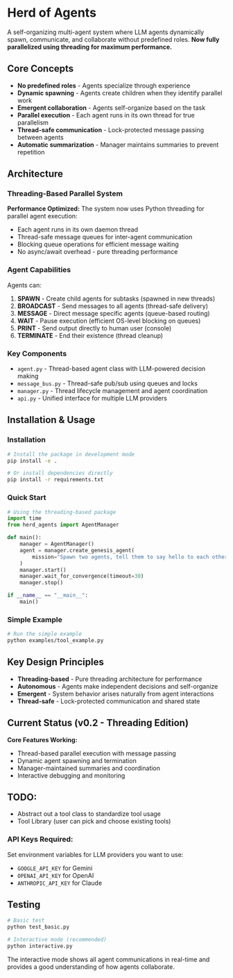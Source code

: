 # Herd of Agents

A self-organizing multi-agent system where LLM agents dynamically spawn, communicate, and collaborate without predefined roles. **Now fully parallelized using threading for maximum performance.**

## Core Concepts

- **No predefined roles** - Agents specialize through experience
- **Dynamic spawning** - Agents create children when they identify parallel work
- **Emergent collaboration** - Agents self-organize based on the task
- **Parallel execution** - Each agent runs in its own thread for true parallelism
- **Thread-safe communication** - Lock-protected message passing between agents
- **Automatic summarization** - Manager maintains summaries to prevent repetition

## Architecture

### Threading-Based Parallel System

**Performance Optimized:** The system now uses Python threading for parallel agent execution:
- Each agent runs in its own daemon thread
- Thread-safe message queues for inter-agent communication
- Blocking queue operations for efficient message waiting
- No async/await overhead - pure threading performance

### Agent Capabilities

Agents can:
1. **SPAWN** - Create child agents for subtasks (spawned in new threads)
2. **BROADCAST** - Send messages to all agents (thread-safe delivery)
3. **MESSAGE** - Direct message specific agents (queue-based routing)
4. **WAIT** - Pause execution (efficient OS-level blocking on queues)
5. **PRINT** - Send output directly to human user (console)
6. **TERMINATE** - End their existence (thread cleanup)

### Key Components

- `agent.py` - Thread-based agent class with LLM-powered decision making
- `message_bus.py` - Thread-safe pub/sub using queues and locks
- `manager.py` - Thread lifecycle management and agent coordination
- `api.py` - Unified interface for multiple LLM providers

## Installation & Usage

### Installation

```bash
# Install the package in development mode
pip install -e .

# Or install dependencies directly
pip install -r requirements.txt
```

### Quick Start

```python
# Using the threading-based package
import time
from herd_agents import AgentManager

def main():
    manager = AgentManager()
    agent = manager.create_genesis_agent(
        mission="Spawn two agents, tell them to say hello to each other, and report back their mood for the day."
    )
    manager.start()
    manager.wait_for_convergence(timeout=30)
    manager.stop()

if __name__ == "__main__":
    main()
```

### Simple Example

```bash
# Run the simple example
python examples/tool_example.py
```

## Key Design Principles

- **Threading-based** - Pure threading architecture for performance
- **Autonomous** - Agents make independent decisions and self-organize
- **Emergent** - System behavior arises naturally from agent interactions
- **Thread-safe** - Lock-protected communication and shared state

## Current Status (v0.2 - Threading Edition)

**Core Features Working:**
- Thread-based parallel execution with message passing
- Dynamic agent spawning and termination
- Manager-maintained summaries and coordination
- Interactive debugging and monitoring

## TODO:
- Abstract out a tool class to standardize tool usage
- Tool Library (user can pick and choose existing tools)

### API Keys Required:
Set environment variables for LLM providers you want to use:
- `GOOGLE_API_KEY` for Gemini
- `OPENAI_API_KEY` for OpenAI
- `ANTHROPIC_API_KEY` for Claude

## Testing

```bash
# Basic test
python test_basic.py

# Interactive mode (recommended)
python interactive.py
```
The interactive mode shows all agent communications in real-time and provides a good understanding of how agents collaborate.

